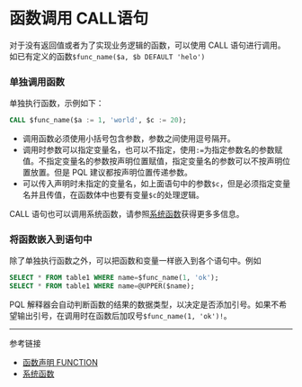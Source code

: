 # 函数调用 CALL语句

对于没有返回值或者为了实现业务逻辑的函数，可以使用 CALL 语句进行调用。如已有定义的函数`$func_name($a, $b DEFAULT 'helo')`

### 单独调用函数

单独执行函数，示例如下：

```sql
CALL $func_name($a := 1, 'world', $c := 20);
```

* 调用函数必须使用小括号包含参数，参数之间使用逗号隔开。
* 调用时参数可以指定变量名，也可以不指定，使用`:=`为指定参数名的参数赋值。不指定变量名的参数按声明位置赋值，指定变量名的参数可以不按声明位置放置。但是 PQL 建议都按声明位置传递参数。
* 可以传入声明时未指定的变量名，如上面语句中的参数`$c`，但是必须指定变量名并且传值，在函数体中也要有变量`$c`的处理逻辑。

CALL 语句也可以调用系统函数，请参照[系统函数](/pql/global-function.md)获得更多多信息。

### 将函数嵌入到语句中

除了单独执行函数之外，可以把函数和变量一样嵌入到各个语句中。例如

```sql
SELECT * FROM table1 WHERE name=$func_name(1, 'ok');
SELECT * FROM table1 WHERE name=@UPPER($name);
```

PQL 解释器会自动判断函数的结果的数据类型，以决定是否添加引号。如果不希望输出引号，在调用时在函数后加叹号`$func_name(1, 'ok')!`。

---
参考链接

* [函数声明 FUNCTION](/pql/function.md)
* [系统函数](/pql/global-function.md)